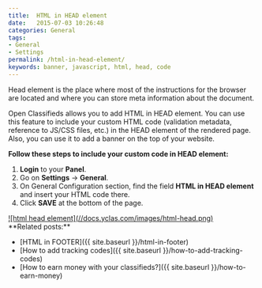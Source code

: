 ```yaml
---
title:  HTML in HEAD element
date:   2015-07-03 10:26:48
categories: General
tags: 
- General
- Settings
permalink: /html-in-head-element/
keywords: banner, javascript, html, head, code
---
```

Head element is the place where most of the instructions for the browser are located and where you can store meta information about the document.

Open Classifieds allows you to add HTML in HEAD element. You can use this feature to include your custom HTML code (validation metadata, reference to JS/CSS files, etc.) in the HEAD element of the rendered page. Also, you can use it to add a banner on the top of your website.

**Follow these steps to include your custom code in HEAD element:**

1. **Login** to your **Panel**.
2. Go on **Settings** -> **General**.
3. On General Configuration section, find the field **HTML in HEAD element** and insert your HTML code there.
4. Click **SAVE** at the bottom of the page.

<a href="//docs.yclas.com/images/html-head.png" class="thumbnail gallery-item" data-gallery>
![html head element](//docs.yclas.com/images/html-head.png)
</a>

<br>
**Related posts:**

+ [HTML in FOOTER]({{ site.baseurl }}/html-in-footer)
+ [How to add tracking codes]({{ site.baseurl }}/how-to-add-tracking-codes)
+ [How to earn money with your classifieds?]({{ site.baseurl }}/how-to-earn-money)